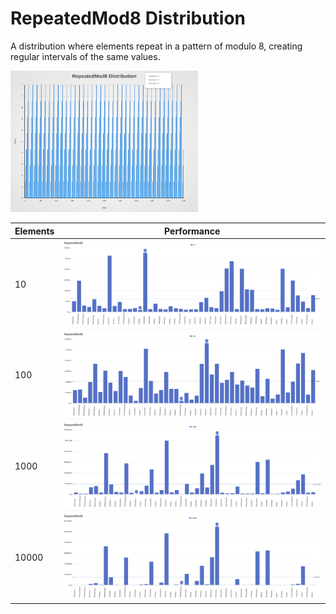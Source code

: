 # RepeatedMod8 Distribution

A distribution where elements repeat in a pattern of modulo 8, creating regular intervals of the same values.

[<img src="../../images/distribution/RepeatedMod8.svg" width="300" alt="RepeatedMod8 Distribution">](../../images/distribution/RepeatedMod8.svg)

| Elements | Performance                                                                                                                                                                      |
| -------- | -------------------------------------------------------------------------------------------------------------------------------------------------------------------------------- |
| 10       | [<img src="../../images/perf/distribution/RepeatedMod8_cat_a_series_s_10$_bars.svg" width="600">](../../images/perf/distribution/RepeatedMod8_cat_a_series_s_10$_bars.svg)       |
| 100      | [<img src="../../images/perf/distribution/RepeatedMod8_cat_a_series_s_100$_bars.svg" width="600">](../../images/perf/distribution/RepeatedMod8_cat_a_series_s_100$_bars.svg)     |
| 1000     | [<img src="../../images/perf/distribution/RepeatedMod8_cat_a_series_s_1000$_bars.svg" width="600">](../../images/perf/distribution/RepeatedMod8_cat_a_series_s_1000$_bars.svg)   |
| 10000    | [<img src="../../images/perf/distribution/RepeatedMod8_cat_a_series_s_10000$_bars.svg" width="600">](../../images/perf/distribution/RepeatedMod8_cat_a_series_s_10000$_bars.svg) |
